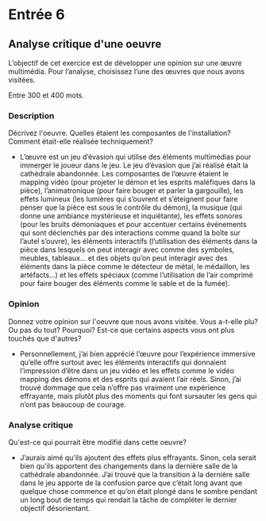 # Entrée 6
## Analyse critique d'une oeuvre

L’objectif de cet exercice est de développer une opinion sur une œuvre multimédia. Pour l’analyse, choisissez l’une des œuvres que nous avons visitées. 

Entre 300 et 400 mots. 

### Description
Décrivez l'oeuvre. Quelles étaient les composantes de l'installation? Comment était-elle réalisée techniquement? 
* L’œuvre est un jeu d’évasion qui utilise des éléments multimédias pour immerger le joueur dans le jeu. Le jeu d’évasion que j’ai réalisé était la cathédrale abandonnée. Les composantes de l’œuvre étaient le mapping vidéo (pour projeter le démon et les esprits maléfiques dans la pièce), l’animatronique (pour faire bouger et parler la gargouille), les effets lumineux (les lumières qui s’ouvrent et s’éteignent pour faire penser que la pièce est sous le contrôle du démon), la musique (qui donne une ambiance mystérieuse et inquiétante), les effets sonores (pour les bruits démoniaques et pour accentuer certains événements qui sont déclenchés par des interactions comme quand la boîte sur l’autel s’ouvre), les éléments interactifs (l’utilisation des éléments dans la pièce dans lesquels on peut interagir avec comme des symboles, meubles, tableaux… et des objets qu’on peut interagir avec des éléments dans la pièce comme le détecteur de métal, le médaillon, les artéfacts…) et les effets spéciaux (comme l’utilisation de l’air comprimé pour faire bouger des éléments comme le sable et de la fumée).
### Opinion
Donnez votre opinion sur l'oeuvre que nous avons visitée. Vous a-t-elle plu? Ou pas du tout? Pourquoi? Est-ce que certains aspects vous ont plus touchés que d'autres? 
* Personnellement, j’ai bien apprécié l’œuvre pour l’expérience immersive qu’elle offre surtout avec les éléments interactifs qui donnaient l’impression d’être dans un jeu vidéo et les effets comme le vidéo mapping des démons et des esprits qui avaient l’air réels. Sinon, j’ai trouvé dommage que cela n’offre pas vraiment une expérience effrayante, mais plutôt plus des moments qui font sursauter les gens qui n’ont pas beaucoup de courage.
 
### Analyse critique
Qu'est-ce qui pourrait être modifié dans cette oeuvre? 
* J’aurais aimé qu’ils ajoutent des effets plus effrayants. Sinon, cela serait bien qu'ils apportent des changements dans la dernière salle de la cathédrale abandonnée. J’ai trouvé que la transition à la dernière salle dans le jeu apporte de la confusion parce que c’était long avant que quelque chose commence et qu’on était plongé dans le sombre pendant un long bout de temps qui rendait la tâche de compléter le dernier objectif désorientant.
